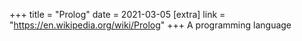 +++
title = "Prolog"
date = 2021-03-05
[extra]
link = "https://en.wikipedia.org/wiki/Prolog"
+++
A programming language

